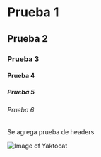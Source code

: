# Prueba 1
## Prueba 2
### Prueba 3
#### Prueba 4
##### Prueba 5
###### Prueba 6

Se agrega prueba de headers


![Image of Yaktocat](https://octodex.github.com/images/yaktocat.png)
